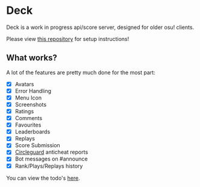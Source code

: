 # Deck

Deck is a work in progress api/score server, designed for older osu! clients.

Please view [this repository](https://github.com/Lekuruu/titanic) for setup instructions!

## What works?

A lot of the features are pretty much done for the most part:

- [x] Avatars
- [x] Error Handling
- [x] Menu Icon
- [x] Screenshots
- [x] Ratings
- [x] Comments
- [x] Favourites
- [x] Leaderboards
- [x] Replays
- [x] Score Submission
- [x] [Circleguard](https://github.com/circleguard) anticheat reports
- [x] Bot messages on #announce
- [x] Rank/Plays/Replays history

You can view the todo's [here](https://github.com/users/Lekuruu/projects/2).
